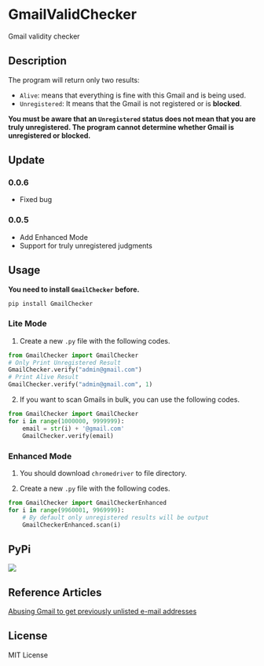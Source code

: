 <!--
 * @Author: Vincent Young
 * @Date: 2022-10-12 04:52:04
 * @LastEditors: Vincent Young
 * @LastEditTime: 2022-10-12 21:05:00
 * @FilePath: /GmailValidChecker/README.md
 * @Telegram: https://t.me/missuo
 * 
 * Copyright © 2022 by Vincent, All Rights Reserved. 
-->
# GmailValidChecker
Gmail validity checker

## Description

The program will return only two results:

- `Alive`: means that everything is fine with this Gmail and is being used.
- `Unregistered`: It means that the Gmail is not registered or is **blocked**.

**You must be aware that an `Unregistered` status does not mean that you are truly unregistered. The program cannot determine whether Gmail is unregistered or blocked.**

## Update
### 0.0.6
- Fixed bug

### 0.0.5
- Add Enhanced Mode
- Support for truly unregistered judgments

## Usage
**You need to install `GmailChecker` before.**
```bash
pip install GmailChecker
```
### Lite Mode
1. Create a new `.py` file with the following codes.
```python
from GmailChecker import GmailChecker
# Only Print Unregistered Result
GmailChecker.verify("admin@gmail.com")
# Print Alive Result
GmailChecker.verify("admin@gmail.com", 1)
```
2. If you want to scan Gmails in bulk, you can use the following codes.
```python
from GmailChecker import GmailChecker
for i in range(1000000, 9999999):
    email = str(i) + '@gmail.com'
    GmailChecker.verify(email)
```

### Enhanced Mode
1. You should download `chromedriver` to file directory.

2. Create a new `.py` file with the following codes.
```python
from GmailChecker import GmailCheckerEnhanced
for i in range(9960001, 9969999):
    # By default only unregistered results will be output
    GmailCheckerEnhanced.scan(i)
```

## PyPi
<a href="https://pypi.org/project/GmailChecker/"><img src="https://img.shields.io/badge/Pypi-000000?style=for-the-badge&logo=pypi&logoColor=red" /></a>

## Reference Articles
[Abusing Gmail to get previously unlisted e-mail addresses](https://blog.0day.rocks/abusing-gmail-to-get-previously-unlisted-e-mail-addresses-41544b62b2)

## License
MIT License

